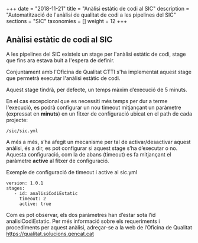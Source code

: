 +++
date        = "2018-11-21"
title       = "Anàlisi estàtic de codi al SIC"
description = "Automatització de l'anàlisi de qualitat de codi a les pipelines del SIC"
sections    = "SIC"
taxonomies  = []
weight 		= 12
+++


## Anàlisi estàtic de codi al SIC

A les pipelines del SIC existeix un stage per l'anàlisi estàtic de codi, stage que fins ara estava buit a l'espera de definir.

Conjuntament amb l'Oficina de Qualitat CTTI s'ha implementat aquest stage que permetrà executar l'anàlisi estàtic de codi.

Aquest stage tindrà, per defecte, un temps màxim d’execució de 5 minuts.

En el cas excepcional que es necessiti més temps per dur a terme l'execució, es podrà configurar un nou timeout mitjançant un paràmetre (expressat en **minuts**) en un fitxer de configuració ubicat en el path de cada projecte:

`/sic/sic.yml`

A més a més, s’ha afegit un mecanisme per tal de activar/desactivar aquest anàlisi, és a dir,  es pot configurar si aquest stage s’ha d’executar o no. 
Aquesta configuració, com la de abans (timeout) es fa mitjançant el paràmetre **active** al fitxer de configuració.

Exemple de configuració de timeout i active al sic.yml

```
version: 1.0.1
stages:
   - id: analisiCodiEstatic
     timeout: 2
     active: true

```

Com es pot observar, els dos paràmetres han d’estar sota l’id analisiCodiEstatic.
Per més informació sobre els requeriments i procediments per aquest anàlisi, adreçar-se a la web de l’Oficina de Qualitat https://qualitat.solucions.gencat.cat
